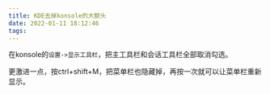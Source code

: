 ```yaml
---
title: KDE去掉konsole的大额头
date: 2022-01-11 18:12:46
tags:
---
```


在konsole的`设置->显示工具栏`，把主工具栏和会话工具栏全部取消勾选。

更激进一点，按ctrl+shift+M，把菜单栏也隐藏掉，再按一次就可以让菜单栏重新显示。
